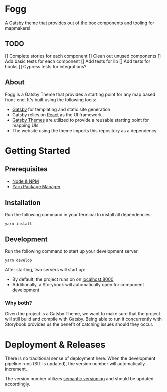 # Fogg
A Gatsby theme that provides out of the box components and tooling for mapmakers!

## TODO
[] Complete stories for each component
[] Clean out unused components
[] Add basic tests for each component
[] Add tests for lib
[] Add tests for hooks
[] Cypress tests for integrations?

## About

Fogg is a Gatsby Theme that provides a starting point for any map based front-end. It's built using the following tools:

- [Gatsby](https://www.gatsbyjs.org/) for templating and static site generation
- Gatsby relies on [React](https://reactjs.org/) as the UI framework
- [Gatsby Themes](https://www.gatsbyjs.org/blog/2018-11-11-introducing-gatsby-themes/) are utilized to provide a reusable starting point for mapping UIs
- The website using the theme imports this repository as a dependency

# Getting Started

## Prerequisites

- [Node & NPM](https://nodejs.org/en/)
- [Yarn Package Manager](https://yarnpkg.com/en/)

## Installation
Run the following command in your terminal to install all dependencies:
```
yarn install
```

## Development

Run the following command to start up your development server.
```
yarn develop
```

After starting, two servers will start up:
- By default, the project runs on on [localhost:8000](http://localhost:8000)
- Additionally, a Storybook will automatically open for component development

### Why both?
Given the project is a Gatsby Theme, we want to make sure that the project will still build and compile with Gatsby. Being able to run it concurrently with Storybook provides us the benefit of catching issues should they occur.

# Deployment & Releases
There is no traditional sense of deployment here. When the development pipeline runs (SIT is updated), the version number will automatically increment.

The version number utilizes [semantic versioning](https://semver.org/) and should be updated accordingly.

